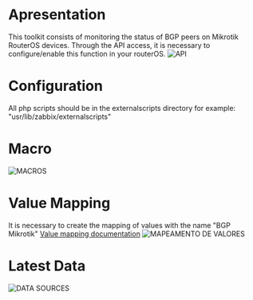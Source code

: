 # Apresentation
This toolkit consists of monitoring the status of BGP peers on Mikrotik RouterOS devices. Through the API access, it is necessary to configure/enable this function in your routerOS.
![API](https://i.ibb.co/SNy9cBJ/api-mikrotik.png)

# Configuration
All php scripts should be in the externalscripts directory for example: "usr/lib/zabbix/externalscripts"

# Macro
![MACROS](https://i.ibb.co/44sm7hx/macroBGP.png)

# Value Mapping
It is necessary to create the mapping of values with the name "BGP Mikrotik"
[Value mapping documentation](https://www.zabbix.com/documentation/3.0/manual/config/items/mapping)
![MAPEAMENTO DE VALORES](https://i.ibb.co/89cWSHg/mapeamento-de-valores.png)

# Latest Data
![DATA SOURCES](https://i.ibb.co/w4tR5Dp/data-sources.png)

